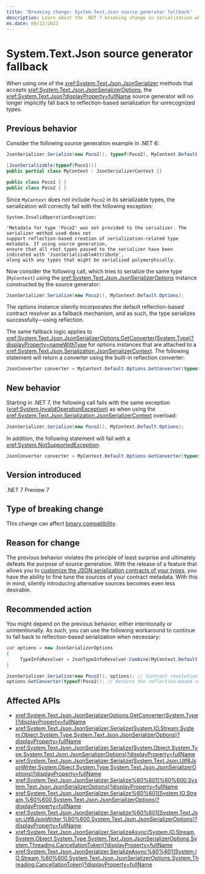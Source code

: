 ```yaml
---
title: "Breaking change: System.Text.Json source generator fallback"
description: Learn about the .NET 7 breaking change in serialization where the System.Text.Json source generator no longer fall backs to reflection-based serialization for unrecognized types.
ms.date: 09/12/2022
---
```

# System.Text.Json source generator fallback

When using one of the <xref:System.Text.Json.JsonSerializer> methods that accepts <xref:System.Text.Json.JsonSerializerOptions>, the <xref:System.Text.Json?displayProperty=fullName> source generator will no longer implicitly fall back to reflection-based serialization for unrecognized types.

## Previous behavior

Consider the following source generation example in .NET 6:

```csharp
JsonSerializer.Serialize(new Poco2(), typeof(Poco2), MyContext.Default);

[JsonSerializable(typeof(Poco1))]
public partial class MyContext : JsonSerializerContext {}

public class Poco1 { }
public class Poco2 { }
```

Since `MyContext` does not include `Poco2` in its serializable types, the serialization will correctly fail with the following exception:

```output
System.InvalidOperationException:

'Metadata for type 'Poco2' was not provided to the serializer. The serializer method used does not 
support reflection-based creation of serialization-related type metadata. If using source generation, 
ensure that all root types passed to the serializer have been indicated with 'JsonSerializableAttribute', 
along with any types that might be serialized polymorphically.
```

Now consider the following call, which tries to serialize the same type (`MyContext`) using the <xref:System.Text.Json.JsonSerializerOptions> instance constructed by the source generator:

```csharp
JsonSerializer.Serialize(new Poco2(), MyContext.Default.Options);
```

The options instance silently incorporates the default reflection-based contract resolver as a fallback mechanism, and as such, the type serializes successfully&mdash;using reflection.

The same fallback logic applies to <xref:System.Text.Json.JsonSerializerOptions.GetConverter(System.Type)?displayProperty=nameWithType> for options instances that are attached to a <xref:System.Text.Json.Serialization.JsonSerializerContext>. The following statement will return a converter using the built-in reflection converter:

```csharp
JsonConverter converter = MyContext.Default.Options.GetConverter(typeof(Poco2));
```

## New behavior

Starting in .NET 7, the following call fails with the same exception (<xref:System.InvalidOperationException>) as when using the <xref:System.Text.Json.Serialization.JsonSerializerContext> overload:

```csharp
JsonSerializer.Serialize(new Poco2(), MyContext.Default.Options);
```

In addition, the following statement will fail with a <xref:System.NotSupportedException>:

```csharp
JsonConverter converter = MyContext.Default.Options.GetConverter(typeof(Poco2));
```

## Version introduced

.NET 7 Preview 7

## Type of breaking change

This change can affect [binary compatibility](../../categories.md#binary-compatibility).

## Reason for change

The previous behavior violates the principle of least surprise and ultimately defeats the purpose of source generation. With the release of a feature that allows you to [customize the JSON serialization contracts of your types](https://github.com/dotnet/runtime/issues/63686), you have the ability to fine tune the sources of your contract metadata. With this in mind, silently introducing alternative sources becomes even less desirable.

## Recommended action

You might depend on the previous behavior, either intentionally or unintentionally. As such, you can use the following workaround to continue to fall back to reflection-based serialization when necessary:

```csharp
var options = new JsonSerializerOptions
{
     TypeInfoResolver = JsonTypeInfoResolver.Combine(MyContext.Default, new DefaultJsonTypeInfoResolver());
}

JsonSerializer.Serialize(new Poco2(), options); // Contract resolution falls back to the default reflection-based resolver.
options.GetConverter(typeof(Poco2)); // Returns the reflection-based converter.
```

## Affected APIs

- <xref:System.Text.Json.JsonSerializerOptions.GetConverter(System.Type)?displayProperty=fullName>
- <xref:System.Text.Json.JsonSerializer.Serialize(System.IO.Stream,System.Object,System.Type,System.Text.Json.JsonSerializerOptions)?displayProperty=fullName>
- <xref:System.Text.Json.JsonSerializer.Serialize(System.Object,System.Type,System.Text.Json.JsonSerializerOptions)?displayProperty=fullName>
- <xref:System.Text.Json.JsonSerializer.Serialize(System.Text.Json.Utf8JsonWriter,System.Object,System.Type,System.Text.Json.JsonSerializerOptions)?displayProperty=fullName>
- <xref:System.Text.Json.JsonSerializer.Serialize%60%601(%60%600,System.Text.Json.JsonSerializerOptions)?displayProperty=fullName>
- <xref:System.Text.Json.JsonSerializer.Serialize%60%601(System.IO.Stream,%60%600,System.Text.Json.JsonSerializerOptions)?displayProperty=fullName>
- <xref:System.Text.Json.JsonSerializer.Serialize%60%601(System.Text.Json.Utf8JsonWriter,%60%600,System.Text.Json.JsonSerializerOptions)?displayProperty=fullName>
- <xref:System.Text.Json.JsonSerializer.SerializeAsync(System.IO.Stream,System.Object,System.Type,System.Text.Json.JsonSerializerOptions,System.Threading.CancellationToken)?displayProperty=fullName>
- <xref:System.Text.Json.JsonSerializer.SerializeAsync%60%601(System.IO.Stream,%60%600,System.Text.Json.JsonSerializerOptions,System.Threading.CancellationToken)?displayProperty=fullName>
